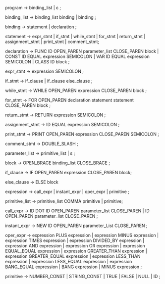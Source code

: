program             →   binding_list
                    |   ε ;

binding_list        →   binding_list binding
                    |   binding ;

binding             →   statement
                    |   declaration ;

statement           →   expr_stmt
                    |   if_stmt
                    |   while_stmt
                    |   for_stmt
                    |   return_stmt
                    |   assignment_stmt 
                    |   print_stmt 
                    |   comment_stmt;

declaration         →   FUNC ID OPEN_PAREN parameter_list CLOSE_PAREN block
                    |   CONST ID EQUAL expression SEMICOLON
                    |   VAR ID EQUAL expression SEMICOLON
                    |   CLASS ID block ;

expr_stmt           →   expression SEMICOLON ;

if_stmt             →   if_clause
                    |   if_clause else_clause ;

while_stmt          →   WHILE OPEN_PAREN expression CLOSE_PAREN block ;

for_stmt            →   FOR OPEN_PAREN declaration statement statement CLOSE_PAREN block ;

return_stmt         →   RETURN expression SEMICOLON ;

assignment_stmt     →   ID EQUAL expression SEMICOLON ;

print_stmt          →   PRINT OPEN_PAREN expression CLOSE_PAREN SEMICOLON ;

comment_stmt        →   DOUBLE_SLASH ;

parameter_list      →   primitive_list
                    |   ε ;

block               →   OPEN_BRACE binding_list CLOSE_BRACE ;

if_clause           →   IF OPEN_PAREN expression CLOSE_PAREN block;

else_clause         ->  ELSE block

expression          →   call_expr
                    |   instant_expr
                    |   oper_expr
                    |   primitive ;

primitive_list      →   primitive_list COMMA primitive
                    |   primitive;

call_expr           →   ID DOT ID OPEN_PAREN parameter_list CLOSE_PAREN
                    |   ID OPEN_PAREN parameter_list CLOSE_PAREN ;

instant_expr        →   NEW ID OPEN_PAREN parameter_List CLOSE_PAREN ;

oper_expr           →   expression PLUS expression
                    |   expression MINUS expression
                    |   expression TIMES expression
                    |   expression DIVIDED_BY expression
                    |   expression AND expression
                    |   expression OR expression
                    |   expression EQUAL_EQUAL expression
                    |   expression GREATER_THAN expression
                    |   expression GREATER_EQUAL expression
                    |   expression LESS_THAN expression
                    |   expression LESS_EQUAL expression
                    |   expression BANG_EQUAL expression
                    |   BANG expression
                    |   MINUS expression ;

primitive           →   NUMBER_CONST
                    |   STRING_CONST
                    |   TRUE
                    |   FALSE
                    |   NULL
                    |   ID ;